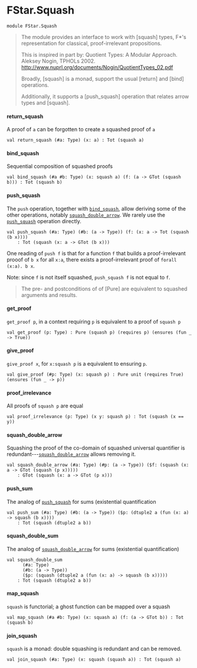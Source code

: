 # FStar.Squash

```fstar
module FStar.Squash
```

> The module provides an interface to work with [squash] types, F*'s
> representation for classical, proof-irrelevant propositions.
>
> This is inspired in part by:
> Quotient Types: A Modular Approach. Aleksey Nogin, TPHOLs 2002.
> http://www.nuprl.org/documents/Nogin/QuotientTypes_02.pdf
>
> Broadly, [squash] is a monad, support the usual [return] and
> [bind] operations.
>
> Additionally, it supports a [push_squash] operation that relates
> arrow types and [squash].

#### return_squash

A proof of `a` can be forgotten to create a squashed proof of `a`

```fstar
val return_squash (#a: Type) (x: a) : Tot (squash a)
```

#### bind_squash

Sequential composition of squashed proofs

```fstar
val bind_squash (#a #b: Type) (x: squash a) (f: (a -> GTot (squash b))) : Tot (squash b)
```

#### push_squash

The `push` operation, together with [`bind_squash`](#bind_squash), allow deriving
some of the other operations, notably [`squash_double_arrow`](#squash_double_arrow). We
rarely use the [`push_squash`](#push_squash) operation directly.

```fstar
val push_squash (#a: Type) (#b: (a -> Type)) (f: (x: a -> Tot (squash (b x))))
    : Tot (squash (x: a -> GTot (b x)))
```

One reading of `push f` is that for a function `f` that builds a
proof-irrelevant prooof of `b x` for all `x:a`, there exists a
proof-irrelevant proof of `forall (x:a). b x`.

Note: since `f` is not itself squashed, `push_squash f` is not
equal to `f`.

> The pre- and postconditions of of [Pure] are equivalent to
> squashed arguments and results.

#### get_proof

`get_proof p`, in a context requiring `p` is equivalent to a proof
of `squash p`

```fstar
val get_proof (p: Type) : Pure (squash p) (requires p) (ensures (fun _ -> True))
```

#### give_proof

`give_proof x`, for `x:squash p` is a equivalent to ensuring
`p`.

```fstar
val give_proof (#p: Type) (x: squash p) : Pure unit (requires True) (ensures (fun _ -> p))
```

#### proof_irrelevance

All proofs of `squash p` are equal

```fstar
val proof_irrelevance (p: Type) (x y: squash p) : Tot (squash (x == y))
```

#### squash_double_arrow

Squashing the proof of the co-domain of squashed universal
quantifier is redundant---[`squash_double_arrow`](#squash_double_arrow) allows removing
it.

```fstar
val squash_double_arrow (#a: Type) (#p: (a -> Type)) ($f: (squash (x: a -> GTot (squash (p x)))))
    : GTot (squash (x: a -> GTot (p x)))
```

#### push_sum

The analog of [`push_squash`](#push_squash) for sums (existential quantification

```fstar
val push_sum (#a: Type) (#b: (a -> Type)) ($p: (dtuple2 a (fun (x: a) -> squash (b x))))
    : Tot (squash (dtuple2 a b))
```

#### squash_double_sum

The analog of [`squash_double_arrow`](#squash_double_arrow) for sums (existential quantification)

```fstar
val squash_double_sum
      (#a: Type)
      (#b: (a -> Type))
      ($p: (squash (dtuple2 a (fun (x: a) -> squash (b x)))))
    : Tot (squash (dtuple2 a b))
```

#### map_squash

`squash` is functorial; a ghost function can be mapped over a squash

```fstar
val map_squash (#a #b: Type) (x: squash a) (f: (a -> GTot b)) : Tot (squash b)
```

#### join_squash

`squash` is a monad: double squashing is redundant and can be removed.

```fstar
val join_squash (#a: Type) (x: squash (squash a)) : Tot (squash a)
```
